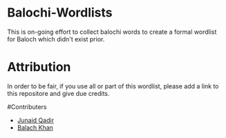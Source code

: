 # Balochi-Wordlists
This is on-going effort to collect balochi words to create a formal wordlist for Baloch which didn't exist prior.

# Attribution
 In order to be fair, if you use all or part of this wordlist, please add a link to this repositore and give due credits.

#Contributers
- [Junaid Qadir](https://github.com/JunaidQadirB) 
 - [Balach Khan](https://github.com/balach-khan) 
